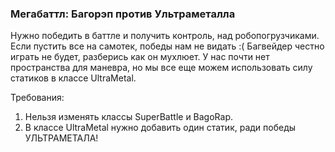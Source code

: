 
### Мегабаттл: Багорэп против Ультраметалла

Нужно победить в баттле и получить контроль, над робопогрузчиками.
Если пустить все на самотек, победы нам не видать :( Багвейдер честно играть не будет, разберись как он мухлюет.
У нас почти нет пространства для маневра, но мы все еще можем использовать силу статиков в классе UltraMetal.


Требования:
1.	Нельзя изменять классы SuperBattle и BagoRap.
2.	В классе UltraMetal нужно добавить один статик, ради победы УЛЬТРАМЕТАЛА!


